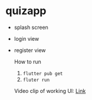 # quizapp 
- splash screen
- login view
- register view

  How to run
  1. `flutter pub get`
  2. `fluter run`
 
  Video clip of working UI: [Link](https://youtube.com/shorts/0pk2S4zh69A?feature=share)
